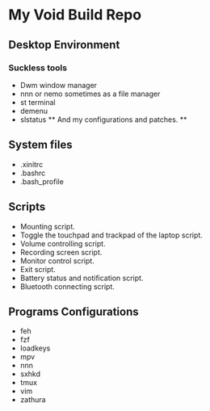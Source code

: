# My Void Build Repo
## Desktop Environment
### Suckless tools
* Dwm window manager
* nnn or nemo sometimes as a file manager
* st terminal
* demenu
* slstatus
** And my configurations and patches. **

## System files
* .xinitrc
* .bashrc
* .bash_profile

## Scripts
* Mounting script.
* Toggle the touchpad and trackpad of the laptop script.
* Volume controlling script.
* Recording screen script.
* Monitor control script.
* Exit script.
* Battery status and notification script.
* Bluetooth connecting script.

## Programs Configurations
* feh
* fzf
* loadkeys
* mpv
* nnn
* sxhkd
* tmux
* vim
* zathura
